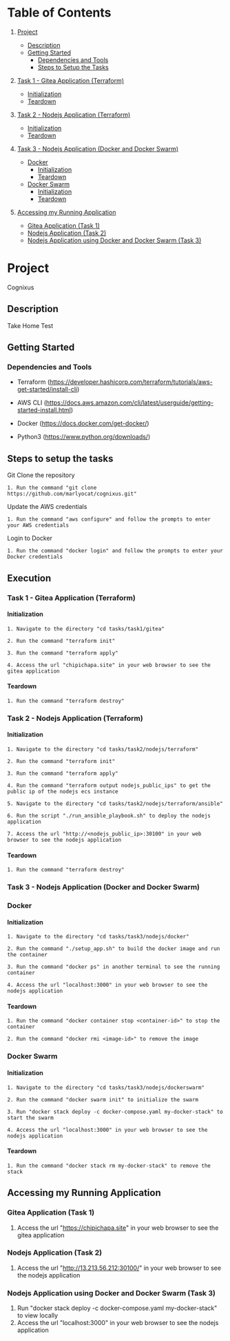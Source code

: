 # Table of Contents
1. [Project](#project)
    - [Description](#description)
    - [Getting Started](#getting-started)
        - [Dependencies and Tools](#dependencies-and-tools)
        - [Steps to Setup the Tasks](#steps-to-setup-the-tasks)

2. [Task 1 - Gitea Application (Terraform)](#task-1---gitea-application-terraform)
    - [Initialization](#initialization)
    - [Teardown](#teardown)

3. [Task 2 - Nodejs Application (Terraform)](#task-2---nodejs-application-terraform)
    - [Initialization](#initialization-1)
    - [Teardown](#teardown-1)

4. [Task 3 - Nodejs Application (Docker and Docker Swarm)](#task-3---nodejs-application-docker-and-docker-swarm)
    - [Docker](#docker)
        - [Initialization](#initialization-2)
        - [Teardown](#teardown-2)
    - [Docker Swarm](#docker-swarm)
        - [Initialization](#initialization-3)
        - [Teardown](#teardown-3)

4. [Accessing my Running Application](#accessing-my-running-application)
    - [Gitea Application (Task 1)](#gitea-application-task-1)
    - [Nodejs Application (Task 2)](#nodejs-application-task-2)
    - [Nodejs Application using Docker and Docker Swarm (Task 3)](#nodejs-application-using-docker-and-docker-swarm-task-3)

# Project

Cognixus

## Description

Take Home Test

## Getting Started

### Dependencies and Tools

* Terraform (https://developer.hashicorp.com/terraform/tutorials/aws-get-started/install-cli)

* AWS CLI (https://docs.aws.amazon.com/cli/latest/userguide/getting-started-install.html)

* Docker (https://docs.docker.com/get-docker/)

* Python3 (https://www.python.org/downloads/)

## Steps to setup the tasks

Git Clone the repository

    1. Run the command "git clone https://github.com/marlyocat/cognixus.git"

Update the AWS credentials

    1. Run the command "aws configure" and follow the prompts to enter your AWS credentials

Login to Docker

    1. Run the command "docker login" and follow the prompts to enter your Docker credentials

## Execution

### Task 1 - Gitea Application (Terraform)

#### Initialization

    1. Navigate to the directory "cd tasks/task1/gitea"

    2. Run the command "terraform init"

    3. Run the command "terraform apply"

    4. Access the url "chipichapa.site" in your web browser to see the gitea application

#### Teardown

    1. Run the command "terraform destroy"

### Task 2 - Nodejs Application (Terraform)

#### Initialization
    1. Navigate to the directory "cd tasks/task2/nodejs/terraform"

    2. Run the command "terraform init"

    3. Run the command "terraform apply"

    4. Run the command "terraform output nodejs_public_ips" to get the public ip of the nodejs ecs instance

    5. Navigate to the directory "cd tasks/task2/nodejs/terraform/ansible"

    6. Run the script "./run_ansible_playbook.sh" to deploy the nodejs application

    7. Access the url "http://<nodejs_public_ip>:30100" in your web browser to see the nodejs application

#### Teardown

    1. Run the command "terraform destroy"

### Task 3 - Nodejs Application (Docker and Docker Swarm)

### Docker

#### Initialization
    1. Navigate to the directory "cd tasks/task3/nodejs/docker"

    2. Run the command "./setup_app.sh" to build the docker image and run the container

    3. Run the command "docker ps" in another terminal to see the running container

    4. Access the url "localhost:3000" in your web browser to see the nodejs application

#### Teardown

    1. Run the command "docker container stop <container-id>" to stop the container

    2. Run the command "docker rmi <image-id>" to remove the image

### Docker Swarm

#### Initialization
    1. Navigate to the directory "cd tasks/task3/nodejs/dockerswarm"

    2. Run the command "docker swarm init" to initialize the swarm

    3. Run "docker stack deploy -c docker-compose.yaml my-docker-stack" to start the swarm

    4. Access the url "localhost:3000" in your web browser to see the nodejs application

#### Teardown

    1. Run the command "docker stack rm my-docker-stack" to remove the stack

## Accessing my Running Application

### Gitea Application (Task 1)

1. Access the url "https://chipichapa.site" in your web browser to see the gitea application

### Nodejs Application (Task 2)

1. Access the url "http://13.213.56.212:30100/" in your web browser to see the nodejs application

### Nodejs Application using Docker and Docker Swarm (Task 3)

1. Run "docker stack deploy -c docker-compose.yaml my-docker-stack" to view locally
2. Access the url "localhost:3000" in your web browser to see the nodejs application
